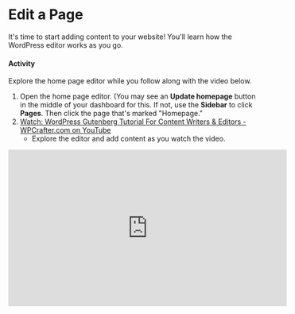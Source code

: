 # Edit a Page
It's time to start adding content to your website! You'll learn how the WordPress editor works as you go.

#### Activity
Explore the home page editor while you follow along with the video below.

1. Open the home page editor. (You may see an **Update homepage** button in the middle of your dashboard for this. If not, use the **Sidebar** to click **Pages**. Then click the page that's marked "Homepage."
1. [Watch: WordPress Gutenberg Tutorial For Content Writers & Editors - WPCrafter.com on YouTube](https://youtu.be/h9yIMQTUk04)
    - Explore the editor and add content as you watch the video.

<iframe width="560" height="315" src="https://www.youtube.com/embed/h9yIMQTUk04" frameborder="0" allow="accelerometer; autoplay; encrypted-media; gyroscope; picture-in-picture" allowfullscreen></iframe>
